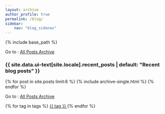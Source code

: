 ```yaml
---
layout: archive
author_profile: true
permalink: /blog/
sidebar:
    nav: "blog_sidenav"
---
```


{% include base_path %}

Go to : [All Posts Archive](/blog_archive)

<h3 class="archive__subtitle">{{ site.data.ui-text[site.locale].recent_posts | default: "Recent blog posts" }}</h3>

{% for post in site.posts limit:6 %}
  {% include archive-single.html %}
{% endfor %}

Go to : [All Posts Archive](/blog_archive)

{% for tag in tags %}
	<a href="#{{ tag | slugify }}"> {{ tag }} </a>
{% endfor %}
